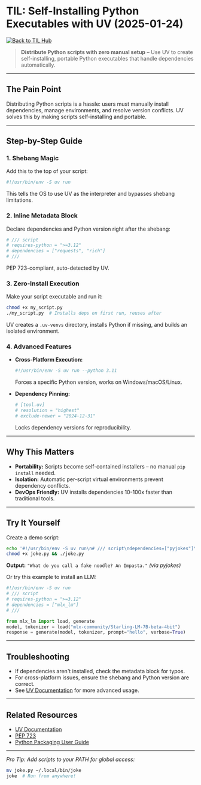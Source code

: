 
# TIL: Self-Installing Python Executables with UV (2025-01-24)

[![Back to TIL Hub](https://img.shields.io/badge/←%20Back%20to-TIL%20Hub-blue?style=for-the-badge)](README.md)

> **Distribute Python scripts with zero manual setup** – Use UV to create self-installing, portable Python executables that handle dependencies automatically.

---

## The Pain Point

Distributing Python scripts is a hassle: users must manually install dependencies, manage environments, and resolve version conflicts. UV solves this by making scripts self-installing and portable.

---

## Step-by-Step Guide

### 1. Shebang Magic

Add this to the top of your script:

```python
#!/usr/bin/env -S uv run
```

This tells the OS to use UV as the interpreter and bypasses shebang limitations.

### 2. Inline Metadata Block

Declare dependencies and Python version right after the shebang:

```python
# /// script
# requires-python = ">=3.12"
# dependencies = ["requests", "rich"]
# ///
```

PEP 723-compliant, auto-detected by UV.

### 3. Zero-Install Execution

Make your script executable and run it:

```bash
chmod +x my_script.py
./my_script.py  # Installs deps on first run, reuses after
```

UV creates a `.uv-venvs` directory, installs Python if missing, and builds an isolated environment.

### 4. Advanced Features

- **Cross-Platform Execution:**

  ```python
  #!/usr/bin/env -S uv run --python 3.11
  ```

  Forces a specific Python version, works on Windows/macOS/Linux.

- **Dependency Pinning:**

  ```python
  # [tool.uv]
  # resolution = "highest"
  # exclude-newer = "2024-12-31"
  ```

  Locks dependency versions for reproducibility.

---

## Why This Matters

- **Portability:** Scripts become self-contained installers – no manual `pip install` needed.
- **Isolation:** Automatic per-script virtual environments prevent dependency conflicts.
- **DevOps Friendly:** UV installs dependencies 10-100x faster than traditional tools.

---

## Try It Yourself

Create a demo script:

```bash
echo '#!/usr/bin/env -S uv run\n# /// script\ndependencies=["pyjokes"]\n///\nimport pyjokes\nprint(pyjokes.get_joke())' > joke.py
chmod +x joke.py && ./joke.py
```
**Output:**
`"What do you call a fake noodle? An Impasta."` *(via pyjokes)*

Or try this example to install an LLM:
```python
#!/usr/bin/env -S uv run
# /// script
# requires-python = ">=3.12"
# dependencies = ["mlx_lm"]
# ///

from mlx_lm import load, generate
model, tokenizer = load("mlx-community/Starling-LM-7B-beta-4bit")
response = generate(model, tokenizer, prompt="hello", verbose=True)
```

---

## Troubleshooting

- If dependencies aren't installed, check the metadata block for typos.
- For cross-platform issues, ensure the shebang and Python version are correct.
- See [UV Documentation](https://github.com/astral-sh/uv) for more advanced usage.

---

## Related Resources

- [UV Documentation](https://github.com/astral-sh/uv)
- [PEP 723](https://peps.python.org/pep-0723/)
- [Python Packaging User Guide](https://packaging.python.org/)

---


*Pro Tip: Add scripts to your PATH for global access:*

```bash
mv joke.py ~/.local/bin/joke
joke  # Run from anywhere!
```


